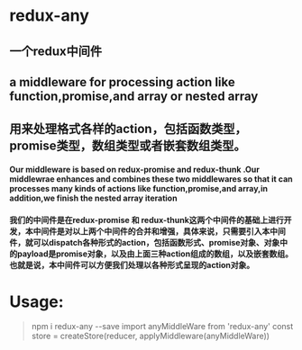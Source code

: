 # redux-any
## 一个redux中间件
## a middleware for processing action like function,promise,and array or nested array
## 用来处理格式各样的action，包括函数类型，promise类型，数组类型或者嵌套数组类型。
#### Our middleware is based on redux-promise and redux-thunk .Our middlewrae enhances and combines these two middlewares so that it can processes many kinds of actions like function,promise,and array,in addition,we finish the nested array iteration
#### 我们的中间件是在redux-promise 和 redux-thunk这两个中间件的基础上进行开发，本中间件是对以上两个中间件的合并和增强，具体来说，只需要引入本中间件，就可以dispatch各种形式的action，包括函数形式、promise对象、对象中的payload是promise对象，以及由上面**三种action组成的数组，以及嵌套数组**。 也就是说，本中间件可以方便我们处理以各种形式呈现的action对象。
# Usage:

> npm i redux-any --save
> import anyMiddleWare from 'redux-any'
> const store = createStore(reducer, applyMiddleware(anyMiddleWare))


